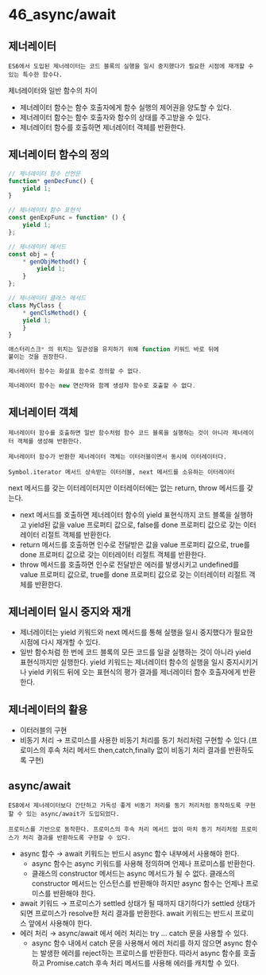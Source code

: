 # 46_async/await

## 제너레이터

`ES6에서 도입된 제너레이터는 코드 블록의 실행을 일시 중지했다가 필요한 시점에 재개할 수 있는 특수한 함수다.`

제너레이터와 일반 함수의 차이

- 제너레이터 함수는 함수 호출자에게 함수 실행의 제어권을 양도할 수 있다.
- 제너레이터 함수는 함수 호출자와 함수의 상태를 주고받을 수 있다.
- 제너레이터 함수를 호출하면 제너레이터 객체를 반환한다.

## 제너레이터 함수의 정의

```jsx
// 제너레이터 함수 선언문
function* genDecFunc() {
	yield 1;
}

// 제너레이터 함수 표현식
const genExpFunc = function* () {
	yield 1;
};

// 제너레이터 메서드
const obj = {
	* genObjMethod() {
		yield 1;
	}
};

// 제너레이터 클래스 메서드
class MyClass {
	* genClsMethod() {
	yield 1;
	}
}

애스터리스크* 의 위치는 일관성을 유지하기 위해 function 키워드 바로 뒤에 
붙이는 것을 권장한다.

제너레이터 함수는 화살표 함수로 정의할 수 없다.

제너레이터 함수는 new 연산자와 함께 생성자 함수로 호출할 수 없다.
```

## 제너레이터 객체

`제너레이터 함수를 호출하면 일반 함수처럼 함수 코드 블록을 실행하는 것이 아니라 제너레이터 객체를 생성해 반환한다.` 

`제너레이터 함수가 반환한 제너레이터 객체는 이터러블이면서 동시에 이터레이터다.`

`Symbol.iterator 메서드 상속받는 이터러블, next 메서드를 소유하는 이터레이터`

next 메서드를 갖는 이터레이터지만 이터레이터에는 없는 return, throw 메서드를 갖는다.

- next 메서드를 호출하면 제너레이터 함수의 yield 표현식까지 코드 블록을 실행하고 yield된 값을 value 프로퍼티 값으로, false를 done 프로퍼티 값으로 갖는 이터레이터 리절트 객체를 반환한다.
- return 메서드를 호출하면 인수로 전달받은 값을 value 프로퍼티 값으로, true를 done 프로퍼티 값으로 갖는 이터레이터 리절트 객체를 반환한다.
- throw 메서드를 호출하면 인수로 전달받은 에러를 발생시키고 undefined를 value 프로퍼티 값으로, true를 done 프로퍼티 값으로 갖는 이터레이터 리절트 객체를 반환한다.

## 제너레이터 일시 중지와 재개

- 제너레이터는 yield 키워드와 next 메서드를 통해 실행을 일시 중지했다가 필요한 시점에 다시 재개할 수 있다.
- 일반 함수처럼 한 번에 코드 블록의 모든 코드를 일괄 실행하는 것이 아니라 yield 표현식까지만 실행한다. yield 키워드는 제너레이터 함수의 실행을 일시 중지시키거나 yield 키워드 뒤에 오는 표현식의 평가 결과를 제너레이터 함수 호출자에게 반환한다.

## 제너레이터의 활용

- 이터러블의 구현
- 비동기 처리 → 프로미스를 사용한 비동기 처리를 동기 처리처럼 구현할 수 있다.(프로미스의 후속 처리 메서드 then,catch,finally 없이 비동기 처리 결과를 반환하도록 구현)

## async/await

`ES8에서 제너레이터보다 간단하고 가독성 좋게 비동기 처리를 동기 처리처럼 동작하도록 구현할 수 있는 async/await가 도입되었다.`

`프로미스를 기반으로 동작한다. 프로미스의 후속 처리 메서드 없이 마치 동기 처리처럼 프로미스가 처리 결과를 반환하도록 구현할 수 있다.`

- async 함수 → await 키워드는 반드시 async 함수 내부에서 사용해야 한다.
    - async 함수는 async 키워드를 사용해 정의하며 언제나 프로미스를 반환한다.
    - 클래스의 constructor 메서드는 async 메서드가 될 수 없다. 클래스의 constructor 메서드는 인스턴스를 반환해야 하지만 async 함수는 언제나 프로미스를 반환해야 한다.
- await 키워드 → 프로미스가 settled 상태가 될 때까지 대기하다가 settled 상태가 되면 프로미스가 resolve한 처리 결과를 반환한다. await 키워드는 반드시 프로미스 앞에서 사용해야 한다.
- 에러 처리 → async/await 에서 에러 처리는 try … catch 문을 사용할 수 있다.
    - async 함수 내에서 catch 문을 사용해서 에러 처리를 하지 않으면 async 함수는 발생한 에러를 reject하는 프로미스를 반환한다. 따라서 async 함수를 호출하고 Promise.catch 후속 처리 메서드를 사용해 에러를 캐치할 수 있다.